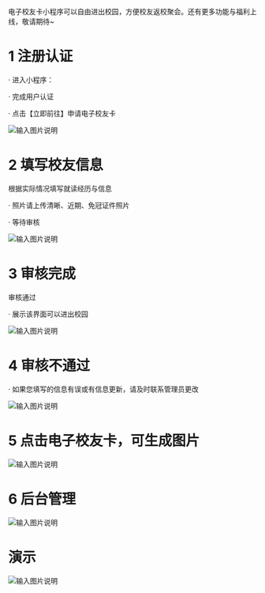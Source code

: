 电子校友卡小程序可以自由进出校园，方便校友返校聚会。还有更多功能与福利上线，敬请期待~

 

# 1 注册认证
· 进入小程序： 

· 完成用户认证

· 点击【立即前往】申请电子校友卡


![输入图片说明](https://images.gitee.com/uploads/images/2021/1112/170346_71b2c264_10016348.png "屏幕截图.png")
 

 

#  2 填写校友信息
  根据实际情况填写就读经历与信息

· 照片请上传清晰、近期、免冠证件照片

· 等待审核


![输入图片说明](https://images.gitee.com/uploads/images/2021/1112/170349_2f8c83fe_10016348.png "屏幕截图.png")
 

 

 # 3  审核完成
审核通过

· 展示该界面可以进出校园


![输入图片说明](https://images.gitee.com/uploads/images/2021/1112/170352_b019f29e_10016348.png "屏幕截图.png")
 

 

# 4 审核不通过
· 如果您填写的信息有误或有信息更新，请及时联系管理员更改

 
![输入图片说明](https://images.gitee.com/uploads/images/2021/1112/170355_65544e18_10016348.png "屏幕截图.png")
 

 

# 5  点击电子校友卡，可生成图片
 

 

 ![输入图片说明](https://images.gitee.com/uploads/images/2021/1112/170358_b40f631b_10016348.png "屏幕截图.png")

 

 

# 6 后台管理


 ![输入图片说明](https://images.gitee.com/uploads/images/2021/1112/170400_9d057ee9_10016348.png "屏幕截图.png")

 
 
# 演示
![输入图片说明](https://images.gitee.com/uploads/images/2021/1112/170431_8399d706_10016348.jpeg "ccplat-小程序QR.jpg")